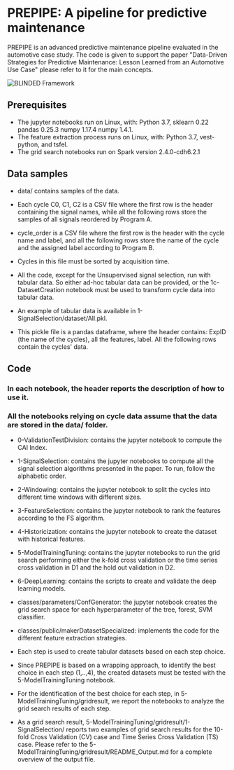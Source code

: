 PREPIPE: A pipeline for predictive maintenance
=========================================

PREPIPE is an advanced predictive maintenance pipeline evaluated in the automotive case study. 
The code is given to support the paper "Data-Driven Strategies for Predictive Maintenance: Lesson Learned from an Automotive Use Case" please refer to it for the main concepts. 

![BLINDED Framework](BLINDED.png)

## Prerequisites

* The jupyter notebooks run on Linux, with: Python 3.7, sklearn 0.22 pandas 0.25.3 numpy 1.17.4 numpy 1.4.1.
* The feature extraction process runs on Linux, with: Python 3.7, vest-python, and tsfel.
* The grid search notebooks run on Spark version 2.4.0-cdh6.2.1

## Data samples

* data/ contains samples of the data. 

* Each cycle C0, C1, C2 is a CSV file where the first row is the header containing the signal names, while all the following rows store the samples of all signals reordered by Program A.

* cycle_order is a CSV file where the first row is the header with the cycle name and label, and all the following rows store the name of the cycle and the assigned label according to Program B. 
* Cycles in this file must be sorted by acquisition time. 

* All the code, except for the Unsupervised signal selection, run with tabular data. So either ad-hoc tabular data can be provided, or the 1c-DatasetCreation notebook must be used to transform cycle data into tabular data. 

* An example of tabular data is available in 1-SignalSelection/dataset/All.pkl.
* This pickle file is a pandas dataframe, where the header contains: ExpID (the name of the cycles), all the features, label. All the following rows contain the cycles' data.   

## Code
### In each notebook, the header reports the description of how to use it. 
### All the notebooks relying on cycle data assume that the data are stored in the data/ folder.


* 0-ValidationTestDivision: contains the jupyter notebook to compute the CAI Index.

* 1-SignalSelection: contains the jupyter notebooks to compute all the signal selection algorithms presented in the paper. To run, follow the alphabetic order. 

* 2-Windowing: contains the jupyter notebook to split the cycles into different time windows with different sizes.

* 3-FeatureSelection: contains the jupyter notebook to rank the features according to the FS algorithm.

* 4-Historicization: contains the jupyter notebook to create the dataset with historical features.

* 5-ModelTrainingTuning: contains the jupyter notebooks to run the grid search performing either the k-fold cross validation or the time series cross validation in D1 and the hold out validation in D2. 

* 6-DeepLearning: contains the scripts to create and validate the deep learning models.

* classes/parameters/ConfGenerator: the jupyter notebook creates the grid search space for each hyperparameter of the tree, forest, SVM classifier.

* classes/public/makerDatasetSpecialized: implements the code for the different feature extraction strategies. 

* Each step is used to create tabular datasets based on each step choice. 
* Since PREPIPE is based on a wrapping approach, to identify the best choice in each step (1,..,4), the created datasets must be tested with the 5-ModelTrainingTuning notebook. 
* For the identification of the best choice for each step, in 5-ModelTrainingTuning/gridresult, we report the notebooks to analyze the grid search results of each step. 

* As a grid search result, 5-ModelTrainingTuning/gridresult/1-SignalSelection/ reports two examples of grid search results for the 10-fold Cross Validation (CV) case and Time Series Cross Validation (TS) case. Please refer to the 5-ModelTrainingTuning/gridresult/README_Output.md for a complete overview of the output file.
